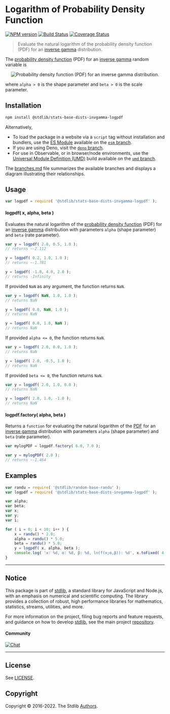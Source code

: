 <!--

@license Apache-2.0

Copyright (c) 2018 The Stdlib Authors.

Licensed under the Apache License, Version 2.0 (the "License");
you may not use this file except in compliance with the License.
You may obtain a copy of the License at

   http://www.apache.org/licenses/LICENSE-2.0

Unless required by applicable law or agreed to in writing, software
distributed under the License is distributed on an "AS IS" BASIS,
WITHOUT WARRANTIES OR CONDITIONS OF ANY KIND, either express or implied.
See the License for the specific language governing permissions and
limitations under the License.

-->

# Logarithm of Probability Density Function

[![NPM version][npm-image]][npm-url] [![Build Status][test-image]][test-url] [![Coverage Status][coverage-image]][coverage-url] <!-- [![dependencies][dependencies-image]][dependencies-url] -->

> Evaluate the natural logarithm of the probability density function (PDF) for an [inverse gamma][inverse-gamma] distribution.

<section class="intro">

The [probability density function][pdf] (PDF) for an [inverse gamma][inverse-gamma] random variable is

<!-- <equation class="equation" label="eq:invgamma_pdf" align="center" raw="{\displaystyle f(x;\alpha ,\beta )={\frac {\beta ^{\alpha }}{\Gamma (\alpha )}}x^{-\alpha -1}\exp \left(-{\frac {\beta }{x}}\right)}" alt="Probability density function (PDF) for an inverse gamma distribution."> -->

<div class="equation" align="center" data-raw-text="{\displaystyle f(x;\alpha ,\beta )={\frac {\beta ^{\alpha }}{\Gamma (\alpha )}}x^{-\alpha -1}\exp \left(-{\frac {\beta }{x}}\right)}" data-equation="eq:invgamma_pdf">
    <img src="https://cdn.jsdelivr.net/gh/stdlib-js/stdlib@591cf9d5c3a0cd3c1ceec961e5c49d73a68374cb/lib/node_modules/@stdlib/stats/base/dists/invgamma/logpdf/docs/img/equation_invgamma_pdf.svg" alt="Probability density function (PDF) for an inverse gamma distribution.">
    <br>
</div>

<!-- </equation> -->

where `alpha > 0` is the shape parameter and `beta > 0` is the scale parameter.

</section>

<!-- /.intro -->

<section class="installation">

## Installation

```bash
npm install @stdlib/stats-base-dists-invgamma-logpdf
```

Alternatively,

-   To load the package in a website via a `script` tag without installation and bundlers, use the [ES Module][es-module] available on the [`esm` branch][esm-url].
-   If you are using Deno, visit the [`deno` branch][deno-url].
-   For use in Observable, or in browser/node environments, use the [Universal Module Definition (UMD)][umd] build available on the [`umd` branch][umd-url].

The [branches.md][branches-url] file summarizes the available branches and displays a diagram illustrating their relationships.

</section>

<section class="usage">

## Usage

```javascript
var logpdf = require( '@stdlib/stats-base-dists-invgamma-logpdf' );
```

#### logpdf( x, alpha, beta )

Evaluates the natural logarithm of the [probability density function][pdf] (PDF) for an [inverse gamma][inverse-gamma] distribution with parameters `alpha` (shape parameter) and `beta` (rate parameter).

```javascript
var y = logpdf( 2.0, 0.5, 1.0 );
// returns ~-2.112

y = logpdf( 0.2, 1.0, 1.0 );
// returns ~-1.781

y = logpdf( -1.0, 4.0, 2.0 );
// returns -Infinity
```

If provided `NaN` as any argument, the function returns `NaN`.

```javascript
var y = logpdf( NaN, 1.0, 1.0 );
// returns NaN

y = logpdf( 0.0, NaN, 1.0 );
// returns NaN

y = logpdf( 0.0, 1.0, NaN );
// returns NaN
```

If provided `alpha <= 0`, the function returns `NaN`.

```javascript
var y = logpdf( 2.0, 0.0, 1.0 );
// returns NaN

y = logpdf( 2.0, -0.5, 1.0 );
// returns NaN
```

If provided `beta <= 0`, the function returns `NaN`.

```javascript
var y = logpdf( 2.0, 1.0, 0.0 );
// returns NaN

y = logpdf( 2.0, 1.0, -1.0 );
// returns NaN
```

#### logpdf.factory( alpha, beta )

Returns a `function` for evaluating the natural logarithm of the [PDF][pdf] for an [inverse gamma][inverse-gamma] distribution with parameters `alpha` (shape parameter) and `beta` (rate parameter).

```javascript
var mylogPDF = logpdf.factory( 6.0, 7.0 );

var y = mylogPDF( 2.0 );
// returns ~-1.464
```

</section>

<!-- /.usage -->

<section class="examples">

## Examples

<!-- eslint no-undef: "error" -->

```javascript
var randu = require( '@stdlib/random-base-randu' );
var logpdf = require( '@stdlib/stats-base-dists-invgamma-logpdf' );

var alpha;
var beta;
var x;
var y;
var i;

for ( i = 0; i < 10; i++ ) {
    x = randu() * 2.0;
    alpha = randu() * 5.0;
    beta = randu() * 5.0;
    y = logpdf( x, alpha, beta );
    console.log( 'x: %d, α: %d, β: %d, ln(f(x;α,β)): %d', x.toFixed( 4 ), alpha.toFixed( 4 ), beta.toFixed( 4 ), y.toFixed( 4 ) );
}
```

</section>

<!-- /.examples -->

<!-- Section for related `stdlib` packages. Do not manually edit this section, as it is automatically populated. -->

<section class="related">

</section>

<!-- /.related -->

<!-- Section for all links. Make sure to keep an empty line after the `section` element and another before the `/section` close. -->


<section class="main-repo" >

* * *

## Notice

This package is part of [stdlib][stdlib], a standard library for JavaScript and Node.js, with an emphasis on numerical and scientific computing. The library provides a collection of robust, high performance libraries for mathematics, statistics, streams, utilities, and more.

For more information on the project, filing bug reports and feature requests, and guidance on how to develop [stdlib][stdlib], see the main project [repository][stdlib].

#### Community

[![Chat][chat-image]][chat-url]

---

## License

See [LICENSE][stdlib-license].


## Copyright

Copyright &copy; 2016-2022. The Stdlib [Authors][stdlib-authors].

</section>

<!-- /.stdlib -->

<!-- Section for all links. Make sure to keep an empty line after the `section` element and another before the `/section` close. -->

<section class="links">

[npm-image]: http://img.shields.io/npm/v/@stdlib/stats-base-dists-invgamma-logpdf.svg
[npm-url]: https://npmjs.org/package/@stdlib/stats-base-dists-invgamma-logpdf

[test-image]: https://github.com/stdlib-js/stats-base-dists-invgamma-logpdf/actions/workflows/test.yml/badge.svg?branch=v0.0.7
[test-url]: https://github.com/stdlib-js/stats-base-dists-invgamma-logpdf/actions/workflows/test.yml?query=branch:v0.0.7

[coverage-image]: https://img.shields.io/codecov/c/github/stdlib-js/stats-base-dists-invgamma-logpdf/main.svg
[coverage-url]: https://codecov.io/github/stdlib-js/stats-base-dists-invgamma-logpdf?branch=main

<!--

[dependencies-image]: https://img.shields.io/david/stdlib-js/stats-base-dists-invgamma-logpdf.svg
[dependencies-url]: https://david-dm.org/stdlib-js/stats-base-dists-invgamma-logpdf/main

-->

[chat-image]: https://img.shields.io/gitter/room/stdlib-js/stdlib.svg
[chat-url]: https://gitter.im/stdlib-js/stdlib/

[stdlib]: https://github.com/stdlib-js/stdlib

[stdlib-authors]: https://github.com/stdlib-js/stdlib/graphs/contributors

[umd]: https://github.com/umdjs/umd
[es-module]: https://developer.mozilla.org/en-US/docs/Web/JavaScript/Guide/Modules

[deno-url]: https://github.com/stdlib-js/stats-base-dists-invgamma-logpdf/tree/deno
[umd-url]: https://github.com/stdlib-js/stats-base-dists-invgamma-logpdf/tree/umd
[esm-url]: https://github.com/stdlib-js/stats-base-dists-invgamma-logpdf/tree/esm
[branches-url]: https://github.com/stdlib-js/stats-base-dists-invgamma-logpdf/blob/main/branches.md

[stdlib-license]: https://raw.githubusercontent.com/stdlib-js/stats-base-dists-invgamma-logpdf/main/LICENSE

[inverse-gamma]: https://en.wikipedia.org/wiki/Inverse-gamma_distribution

[pdf]: https://en.wikipedia.org/wiki/Probability_density_function

</section>

<!-- /.links -->
